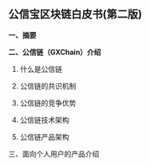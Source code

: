 ## **公信宝区块链白皮书\(第二版\)**

**一、摘要**

**二、公信链（GXChain）介绍**

1. 什么是公信链
2. 公信链的共识机制
3. 公信链的竞争优势



1. 公信链技术架构

2. 公信链产品架构

三、面向个人用户的产品介绍



